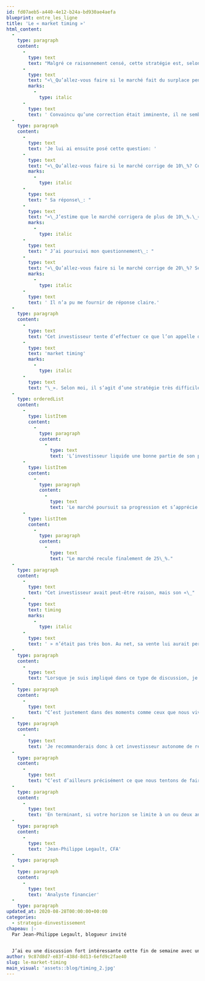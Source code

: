 ```yaml
---
id: fd07aeb5-a440-4e12-b24a-bd930ae4aefa
blueprint: entre_les_ligne
title: 'Le « market timing »'
html_content:
  -
    type: paragraph
    content:
      -
        type: text
        text: "Malgré ce raisonnement censé, cette stratégie est, selon moi, très discutable. Je lui ai donc posé la question\_suivante : "
      -
        type: text
        text: "«\_Qu’allez-vous faire si le marché fait du surplace pendant les prochains mois et qu’aucune correction ne se matérialise? Pire encore, qu’allez-vous faire si le marché progresse de 10\_%?\_»"
        marks:
          -
            type: italic
      -
        type: text
        text: ' Convaincu qu’une correction était imminente, il ne semblait pas avoir envisagé cette éventualité. Ayant pris une décision aussi draconienne, je doute que cet investisseur serait en mesure de changer de cap en réinvestissant ses liquidités si jamais la baisse attendue ne se matérialisait pas. Cette décision pourrait donc sérieusement amputer ses rendements au cas où son intuition s’avérait erronée.'
  -
    type: paragraph
    content:
      -
        type: text
        text: 'Je lui ai ensuite posé cette question: '
      -
        type: text
        text: "«\_Qu’allez-vous faire si le marché corrige de 10\_%? Cette faible baisse justifie-t-elle qu’un investisseur liquide la majeure partie de son portefeuille?\_»"
        marks:
          -
            type: italic
      -
        type: text
        text: " Sa réponse\_: "
      -
        type: text
        text: "«\_J’estime que le marché corrigera de plus de 10\_%.\_»"
        marks:
          -
            type: italic
      -
        type: text
        text: " J’ai poursuivi mon questionnement\_: "
      -
        type: text
        text: "«\_Qu’allez-vous faire si le marché corrige de 20\_%? Sentez-vous que ce recul serait suffisamment intéressant pour revenir dans le marché? Si vous êtes prêt à attendre un recul de 20\_%, pourquoi pas 25\_% ou même 30\_%? Comment saurez-vous que le bon moment de revenir dans le marché est arrivé? »"
        marks:
          -
            type: italic
      -
        type: text
        text: ' Il n’a pu me fournir de réponse claire.'
  -
    type: paragraph
    content:
      -
        type: text
        text: "Cet investisseur tente d’effectuer ce que l’on appelle du «\_"
      -
        type: text
        text: 'market timing'
        marks:
          -
            type: italic
      -
        type: text
        text: "\_». Selon moi, il s’agit d’une stratégie très difficile à exécuter puisque l’investisseur doit avoir raison à deux reprises\_: au moment de la vente et au moment du réinvestissement. Imaginez la séquence suivante\_:"
  -
    type: orderedList
    content:
      -
        type: listItem
        content:
          -
            type: paragraph
            content:
              -
                type: text
                text: 'L’investisseur liquide une bonne partie de son portefeuille;'
      -
        type: listItem
        content:
          -
            type: paragraph
            content:
              -
                type: text
                text: 'Le marché poursuit sa progression et s’apprécie de 15 %;'
      -
        type: listItem
        content:
          -
            type: paragraph
            content:
              -
                type: text
                text: "Le marché recule finalement de 25\_%."
  -
    type: paragraph
    content:
      -
        type: text
        text: "Cet investisseur avait peut-être raison, mais son «\_"
      -
        type: text
        text: timing
        marks:
          -
            type: italic
      -
        type: text
        text: ' » n’était pas très bon. Au net, sa vente lui aurait permis d’éviter une baisse de seulement 13,8 %. Pour un investisseur à long terme, est-ce que ce risque en vaut la chandelle? Selon moi, une personne qui réussit à anticiper correctement le point de sortie et le point d’entrée devrait principalement être considérée comme une personne chanceuse plutôt que talentueuse. Ni lui, ni moi, ni personne ne peut prédire avec précision le sommet ou le creux d’un marché.'
  -
    type: paragraph
    content:
      -
        type: text
        text: "Lorsque je suis impliqué dans ce type de discussion, je m’assure de répéter cette phrase clé\_à mon interlocuteur\_: un investisseur boursier ne peut contrôler les mouvements à court terme du marché. Il peut toutefois exercer un parfait contrôle sur le choix des sociétés qui composent son portefeuille."
  -
    type: paragraph
    content:
      -
        type: text
        text: "C’est justement dans des moments comme ceux que nous vivons actuellement que la valeur d’une rigoureuse sélection de titres prend toute son importance. Comme cet investisseur autonome, je constate que l’évaluation générale des marchés semble élevée. Toutefois, lorsqu’on regarde des titres spécifiques plutôt que l'ensemble des indices boursiers, il est possible d’identifier certains titres évalués adéquatement, voire même sous-évalués. Je pense entre autres à Berkshire Hathaway qui ne fait pas l’unanimité sur les marchés actuellement. Nous croyons que le titre recèle toujours un potentiel d’appréciation de plus de 20\_% par rapport à notre estimation de sa valeur intrinsèque."
  -
    type: paragraph
    content:
      -
        type: text
        text: 'Je recommanderais donc à cet investisseur autonome de revoir son portefeuille plutôt que de vendre en espérant une baisse. Il pourrait ainsi éviter les titres de technologie qui sont fortement représentés dans les indices boursiers en raison de leur bonne performance boursière des derniers mois. Il pourrait également sélectionner des sociétés peu cycliques qui affichent un bon bilan.'
  -
    type: paragraph
    content:
      -
        type: text
        text: "C’est d’ailleurs précisément ce que nous tentons de faire chez COTE 100. À titre indicatif, le niveau d’encaisse de nos portefeuilles sous gestion équivaut à près de 10\_%, un niveau que nous jugeons adéquat dans le contexte actuel. COTE 100 fêtera ses 33 ans dans quelques mois. Cette longue expérience nous a permis de traverser plusieurs situations «\_spéciales\_». Je pense entre autres à la bulle technologique de 1999 et à la crise financière de 2008-09. Malgré ces situations extrêmes, nous avons toujours su garder le cap sur notre stratégie qui se résume en quatre mots\_: Prudence, Prévoyance, Patience et surtout Présence. Nous estimons que c’est grâce à cette discipline d’investissement que nous sommes aujourd’hui en mesure de gérer près de 2\_G$ d’actifs appartenant à des milliers de familles canadiennes."
  -
    type: paragraph
    content:
      -
        type: text
        text: 'En terminant, si votre horizon se limite à un ou deux ans, vous ne devriez pas être investis dans les marchés boursiers. Si votre horizon de placement est de cinq ans ou plus, vous ne devriez pas tenter d’agir en fonction de la performance potentielle des marchés à court terme.'
  -
    type: paragraph
    content:
      -
        type: text
        text: 'Jean-Philippe Legault, CFA'
  -
    type: paragraph
  -
    type: paragraph
    content:
      -
        type: text
        text: 'Analyste financier'
  -
    type: paragraph
updated_at: 2020-08-28T00:00:00+00:00
categories:
  - strategie-dinvestissement
chapeau: |-
  Par Jean-Philippe Legault, blogueur invité
   

  J’ai eu une discussion fort intéressante cette fin de semaine avec un investisseur autonome. Ce dernier m’expliquait qu’il allait liquider la majeure partie de ses investissements afin de garder près de 75 % de la valeur de son portefeuille en encaisse. Je crois qu’il y avait une certaine logique derrière son raisonnement. Il argumentait que l’évaluation des marchés boursiers est à un sommet historique, que le taux de chômage est élevé, que la dette des ménages et des gouvernements atteint un niveau sans précédent et qu’une deuxième vague de la COVID-19 pourrait freiner l’économie de nouveau.
author: 9c87d8d7-e83f-438d-8d13-6efd9c2fae40
slug: le-market-timing
main_visual: 'assets::blog/timing_2.jpg'
---
```

